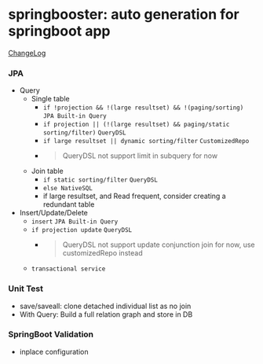 # springbooster: auto generation for springboot app

<a href="CHANGELOG.md">ChangeLog</a>

### JPA
  - Query
    - Single table
      - `if !projection && !(large resultset) && !(paging/sorting)` `JPA Built-in Query` 
      - `if projection || (!(large resultset) && paging/static sorting/filter)`  `QueryDSL`
      - `if large resultset || dynamic sorting/filter`  `CustomizedRepo`
      - > QueryDSL not support limit in subquery for now
    - Join table
      - `if static sorting/filter` `QueryDSL`
      - `else NativeSQL`
      - if large resultset, and Read frequent, consider creating a redundant table
  - Insert/Update/Delete
    - `insert` `JPA Built-in Query`
    - `if projection update` `QueryDSL`
      - > QueryDSL not support update conjunction join for now, use customizedRepo instead 
    - `transactional service`

### Unit Test
  - save/saveall: clone detached individual list as no join
  - With Query: Build a full relation graph and store in DB

### SpringBoot Validation
  - inplace configuration